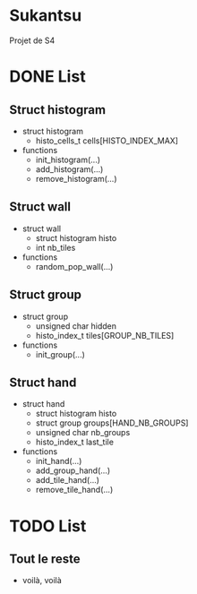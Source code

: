 # Sukantsu
Projet de S4

# DONE List
## Struct histogram
- struct histogram
  - histo_cells_t cells[HISTO_INDEX_MAX]
- functions
  - init_histogram(...)
  - add_histogram(...)
  - remove_histogram(...)
  
## Struct wall
- struct wall
  - struct histogram histo
  - int nb_tiles
- functions
  - random_pop_wall(...)
  
## Struct group
- struct group
  - unsigned char hidden
  - histo_index_t tiles[GROUP_NB_TILES]
- functions
  - init_group(...)
  
## Struct hand
- struct hand
  - struct histogram histo
  - struct group groups[HAND_NB_GROUPS]
  - unsigned char nb_groups
  - histo_index_t last_tile
- functions
  - init_hand(...)
  - add_group_hand(...)
  - add_tile_hand(...)
  - remove_tile_hand(...)

# TODO List
## Tout le reste
- voilà, voilà
